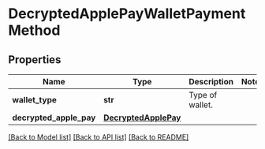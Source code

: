 # DecryptedApplePayWalletPaymentMethod

## Properties
Name | Type | Description | Notes
------------ | ------------- | ------------- | -------------
**wallet_type** | **str** | Type of wallet. | 
**decrypted_apple_pay** | [**DecryptedApplePay**](DecryptedApplePay.md) |  | 

[[Back to Model list]](../README.md#documentation-for-models) [[Back to API list]](../README.md#documentation-for-api-endpoints) [[Back to README]](../README.md)


